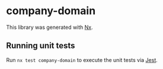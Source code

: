 # company-domain

This library was generated with [Nx](https://nx.dev).

## Running unit tests

Run `nx test company-domain` to execute the unit tests via [Jest](https://jestjs.io).
